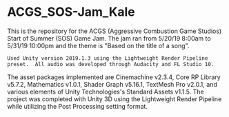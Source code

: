 # ACGS_SOS-Jam_Kale
This is the repository for the ACGS (Aggressive Combustion Game Studios) Start of Summer (SOS) Game Jam.  The jam ran from 5/20/19 8:00am to 5/31/19 10:00pm and the theme is "Based on the title of a song".

```
Used Unity version 2019.1.3 using the Lightweight Render Pipeline preset.  All audio was developed through Audacity and FL Studio 10.
```

The asset packages implemented are Cinemachine v2.3.4, Core RP Library v5.7.2, Mathematics v1.0.1, Shader Graph v5.16.1, TextMesh Pro v2.0.1, and various elements of Unity Technologies's Standard Assets v1.1.5.
The project was completed with Unity 3D using the Lightweight Render Pipeline while utilizing the Post Processing setting format.

